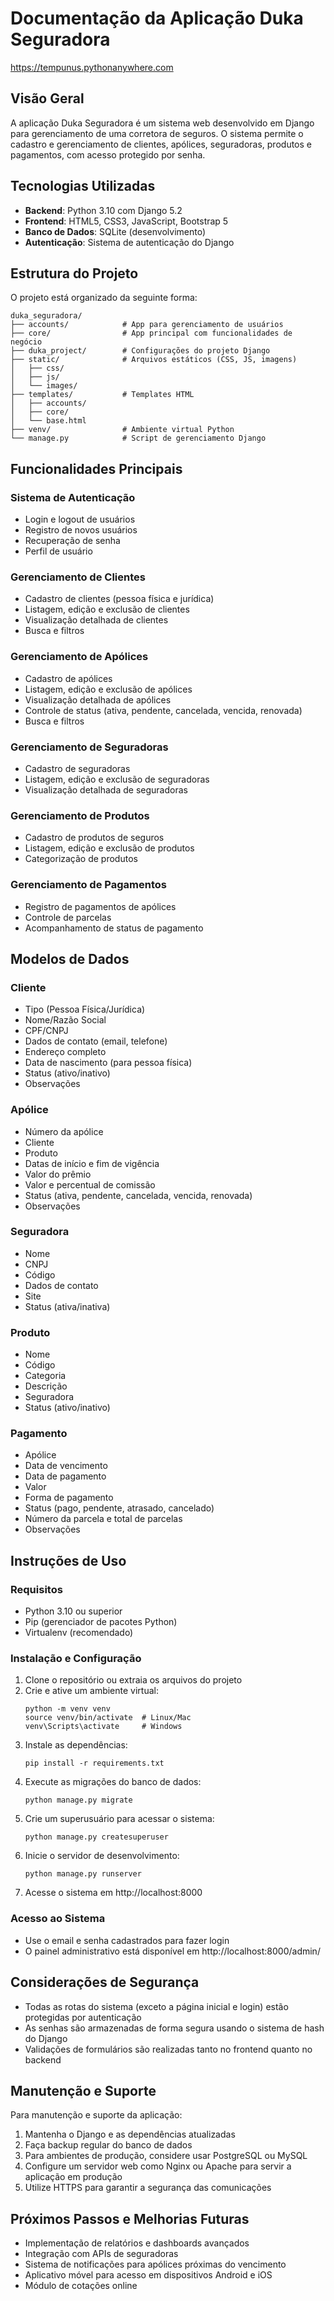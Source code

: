 # Documentação da Aplicação Duka Seguradora

https://tempunus.pythonanywhere.com

## Visão Geral

A aplicação Duka Seguradora é um sistema web desenvolvido em Django para gerenciamento de uma corretora de seguros. O sistema permite o cadastro e gerenciamento de clientes, apólices, seguradoras, produtos e pagamentos, com acesso protegido por senha.

## Tecnologias Utilizadas

- **Backend**: Python 3.10 com Django 5.2
- **Frontend**: HTML5, CSS3, JavaScript, Bootstrap 5
- **Banco de Dados**: SQLite (desenvolvimento)
- **Autenticação**: Sistema de autenticação do Django

## Estrutura do Projeto

O projeto está organizado da seguinte forma:

```
duka_seguradora/
├── accounts/            # App para gerenciamento de usuários
├── core/                # App principal com funcionalidades de negócio
├── duka_project/        # Configurações do projeto Django
├── static/              # Arquivos estáticos (CSS, JS, imagens)
│   ├── css/
│   ├── js/
│   └── images/
├── templates/           # Templates HTML
│   ├── accounts/
│   ├── core/
│   └── base.html
├── venv/                # Ambiente virtual Python
└── manage.py            # Script de gerenciamento Django
```

## Funcionalidades Principais

### Sistema de Autenticação
- Login e logout de usuários
- Registro de novos usuários
- Recuperação de senha
- Perfil de usuário

### Gerenciamento de Clientes
- Cadastro de clientes (pessoa física e jurídica)
- Listagem, edição e exclusão de clientes
- Visualização detalhada de clientes
- Busca e filtros

### Gerenciamento de Apólices
- Cadastro de apólices
- Listagem, edição e exclusão de apólices
- Visualização detalhada de apólices
- Controle de status (ativa, pendente, cancelada, vencida, renovada)
- Busca e filtros

### Gerenciamento de Seguradoras
- Cadastro de seguradoras
- Listagem, edição e exclusão de seguradoras
- Visualização detalhada de seguradoras

### Gerenciamento de Produtos
- Cadastro de produtos de seguros
- Listagem, edição e exclusão de produtos
- Categorização de produtos

### Gerenciamento de Pagamentos
- Registro de pagamentos de apólices
- Controle de parcelas
- Acompanhamento de status de pagamento

## Modelos de Dados

### Cliente
- Tipo (Pessoa Física/Jurídica)
- Nome/Razão Social
- CPF/CNPJ
- Dados de contato (email, telefone)
- Endereço completo
- Data de nascimento (para pessoa física)
- Status (ativo/inativo)
- Observações

### Apólice
- Número da apólice
- Cliente
- Produto
- Datas de início e fim de vigência
- Valor do prêmio
- Valor e percentual de comissão
- Status (ativa, pendente, cancelada, vencida, renovada)
- Observações

### Seguradora
- Nome
- CNPJ
- Código
- Dados de contato
- Site
- Status (ativa/inativa)

### Produto
- Nome
- Código
- Categoria
- Descrição
- Seguradora
- Status (ativo/inativo)

### Pagamento
- Apólice
- Data de vencimento
- Data de pagamento
- Valor
- Forma de pagamento
- Status (pago, pendente, atrasado, cancelado)
- Número da parcela e total de parcelas
- Observações

## Instruções de Uso

### Requisitos
- Python 3.10 ou superior
- Pip (gerenciador de pacotes Python)
- Virtualenv (recomendado)

### Instalação e Configuração

1. Clone o repositório ou extraia os arquivos do projeto
2. Crie e ative um ambiente virtual:
   ```
   python -m venv venv
   source venv/bin/activate  # Linux/Mac
   venv\Scripts\activate     # Windows
   ```
3. Instale as dependências:
   ```
   pip install -r requirements.txt
   ```
4. Execute as migrações do banco de dados:
   ```
   python manage.py migrate
   ```
5. Crie um superusuário para acessar o sistema:
   ```
   python manage.py createsuperuser
   ```
6. Inicie o servidor de desenvolvimento:
   ```
   python manage.py runserver
   ```
7. Acesse o sistema em http://localhost:8000

### Acesso ao Sistema

- Use o email e senha cadastrados para fazer login
- O painel administrativo está disponível em http://localhost:8000/admin/

## Considerações de Segurança

- Todas as rotas do sistema (exceto a página inicial e login) estão protegidas por autenticação
- As senhas são armazenadas de forma segura usando o sistema de hash do Django
- Validações de formulários são realizadas tanto no frontend quanto no backend

## Manutenção e Suporte

Para manutenção e suporte da aplicação:

1. Mantenha o Django e as dependências atualizadas
2. Faça backup regular do banco de dados
3. Para ambientes de produção, considere usar PostgreSQL ou MySQL
4. Configure um servidor web como Nginx ou Apache para servir a aplicação em produção
5. Utilize HTTPS para garantir a segurança das comunicações

## Próximos Passos e Melhorias Futuras

- Implementação de relatórios e dashboards avançados
- Integração com APIs de seguradoras
- Sistema de notificações para apólices próximas do vencimento
- Aplicativo móvel para acesso em dispositivos Android e iOS
- Módulo de cotações online
